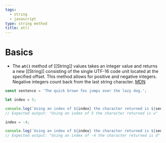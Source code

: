```yaml
---
tags:
  - string
  - javascript
type: string method
title: at()
---
```

# Basics
- The **`at()`** method of [[String]] values takes an integer value and returns a new [[String]] consisting of the single UTF-16 code unit located at the specified offset. This method allows for positive and negative integers. Negative integers count back from the last string character. [MDN](https://developer.mozilla.org/en-US/docs/Web/JavaScript/Reference/Global_Objects/String/at)
```javascript
const sentence = 'The quick brown fox jumps over the lazy dog.';

let index = 5;

console.log(`Using an index of ${index} the character returned is ${sentence.at(index)}`);
// Expected output: "Using an index of 5 the character returned is u"

index = -4;

console.log(`Using an index of ${index} the character returned is ${sentence.at(index)}`);
// Expected output: "Using an index of -4 the character returned is d"

```

